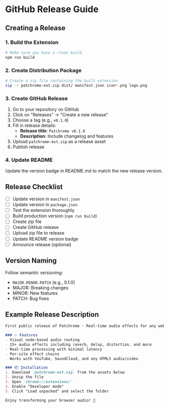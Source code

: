 # GitHub Release Guide

## Creating a Release

### 1. Build the Extension

```bash
# Make sure you have a clean build
npm run build
```

### 2. Create Distribution Package

```bash
# Create a zip file containing the built extension
zip -r patchrome-ext.zip dist/ manifest.json icon*.png logo.png
```

### 3. Create GitHub Release

1. Go to your repository on GitHub
2. Click on "Releases" → "Create a new release"
3. Choose a tag (e.g., `v0.1.0`)
4. Fill in release details:
   - **Release title**: `Patchrome v0.1.0`
   - **Description**: Include changelog and features
5. Upload `patchrome-ext.zip` as a release asset
6. Publish release

### 4. Update README

Update the version badge in README.md to match the new release version.

## Release Checklist

- [ ] Update version in `manifest.json`
- [ ] Update version in `package.json`
- [ ] Test the extension thoroughly
- [ ] Build production version (`npm run build`)
- [ ] Create zip file
- [ ] Create GitHub release
- [ ] Upload zip file to release
- [ ] Update README version badge
- [ ] Announce release (optional)

## Version Naming

Follow semantic versioning:
- `MAJOR.MINOR.PATCH` (e.g., 0.1.0)
- MAJOR: Breaking changes
- MINOR: New features
- PATCH: Bug fixes

## Example Release Description

```markdown
First public release of Patchrome - Real-time audio effects for any website!

### ✨ Features
- Visual node-based audio routing
- 15+ audio effects including reverb, delay, distortion, and more
- Real-time processing with minimal latency
- Per-site effect chains
- Works with YouTube, SoundCloud, and any HTML5 audio/video

### 📦 Installation
1. Download `patchrome-ext.zip` from the assets below
2. Unzip the file
3. Open `chrome://extensions/`
4. Enable "Developer mode"
5. Click "Load unpacked" and select the folder

Enjoy transforming your browser audio! 🎵
```